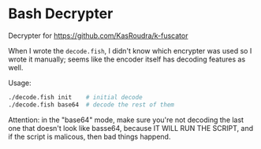 # Bash Decrypter
Decrypter for https://github.com/KasRoudra/k-fuscator

When I wrote the `decode.fish`, I didn't know which encrypter was used so I wrote it manually; seems like the encoder itself has decoding features as well.


Usage:
```bash
./decode.fish init    # initial decode
./decode.fish base64  # decode the rest of them
```

Attention: in the "base64" mode, make sure you're not decoding the last one that doesn't look like basse64, because IT WILL RUN THE SCRIPT, and if the script is malicous, then bad things happend.
